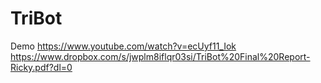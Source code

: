 # TriBot
Demo https://www.youtube.com/watch?v=ecUyf11_Iok
https://www.dropbox.com/s/jwplm8iflqr03si/TriBot%20Final%20Report-Ricky.pdf?dl=0
